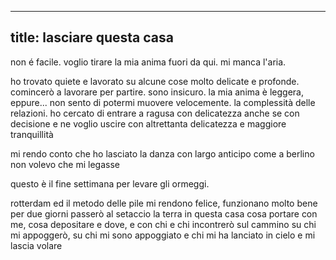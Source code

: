 ----
title: lasciare questa casa
----

non é facile. voglio tirare la mia anima fuori da qui. mi manca l'aria.

ho trovato quiete e lavorato su alcune cose molto delicate e profonde.
comincerò a lavorare per partire.
sono insicuro.
la mia anima è leggera, eppure... non sento di potermi muovere velocemente.
la complessità delle relazioni.
ho cercato di entrare a ragusa con delicatezza anche se con decisione
e ne voglio uscire con altrettanta delicatezza e maggiore tranquillità

mi rendo conto che ho lasciato la danza con largo anticipo
come a berlino
non volevo che mi legasse

questo è il fine settimana per levare gli ormeggi.

rotterdam ed il metodo delle pile mi rendono felice, funzionano molto bene
per due giorni passerò al setaccio la terra in questa casa
cosa portare con me, cosa depositare
e dove, e con chi
e chi incontrerò sul cammino
su chi mi appoggerò, su chi mi sono appoggiato
e chi mi ha lanciato in cielo e mi lascia volare
